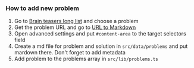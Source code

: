 ### How to add new problem

1. Go to [Brain teasers long list](https://suresolv.com/brain-teaser/challenging-brain-teasers-with-solutions-long-list) and choose a problem
2. Get the problem URL and go to [URL to Markdown](https://www.tomarkdown.org/url-to-markdown)
3. Open advanced settings and put `#content-area` to the target selectors field
4. Create a md file for problem and solution in `src/data/problems` and put mardown there. Don't forget to add metadata
5. Add problem to the problems array in `src/lib/problems.ts`

